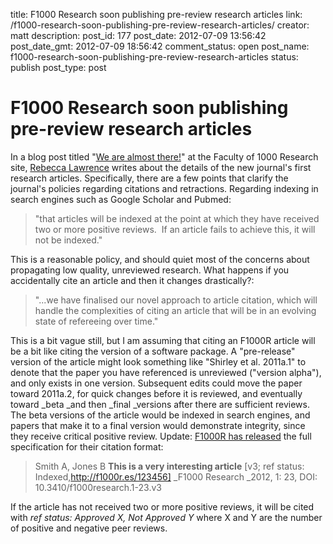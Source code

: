 title: F1000 Research soon publishing pre-review research articles
link: /f1000-research-soon-publishing-pre-review-research-articles/
creator: matt
description: 
post_id: 177
post_date: 2012-07-09 13:56:42
post_date_gmt: 2012-07-09 18:56:42
comment_status: open
post_name: f1000-research-soon-publishing-pre-review-research-articles
status: publish
post_type: post

# F1000 Research soon publishing pre-review research articles

In a blog post titled "[We are almost there!](http://f1000research.com/2012/07/09/we-are-almost-there/)" at the Faculty of 1000 Research site, [Rebecca Lawrence](http://f1000research.com/author/rlawrence/) writes about the details of the new journal's first research articles. Specifically, there are a few points that clarify the journal's policies regarding citations and retractions. Regarding indexing in search engines such as Google Scholar and Pubmed: 

> "that articles will be indexed at the point at which they have received two or more positive reviews.  If an article fails to achieve this, it will not be indexed."

This is a reasonable policy, and should quiet most of the concerns about propagating low quality, unreviewed research. What happens if you accidentally cite an article and then it changes drastically?: 

> "...we have finalised our novel approach to article citation, which will handle the complexities of citing an article that will be in an evolving state of refereeing over time."

This is a bit vague still, but I am assuming that citing an F1000R article will be a bit like citing the version of a software package. A "pre-release" version of the article might look something like "Shirley et al. 2011a.1" to denote that the paper you have referenced is unreviewed ("version alpha"), and only exists in one version. Subsequent edits could move the paper toward 2011a.2, for quick changes before it is reviewed, and eventually toward _beta _and then _final _versions after there are sufficient reviews. The beta versions of the article would be indexed in search engines, and papers that make it to a final version would demonstrate integrity, since they receive critical positive review. Update: [F1000R has released](http://f1000research.com/2012/07/16/citations-and-indexing-a-novel-approach/) the full specification for their citation format: 

> Smith A, Jones B **This is a very interesting article** [v3; ref status: Indexed,http://f1000r.es/123456] _F1000 Research _2012, 1: 23, DOI: 10.3410/f1000research.1-23.v3

If the article has not received two or more positive reviews, it will be cited with _ref status: Approved X, Not Approved Y_ where X and Y are the number of positive and negative peer reviews.